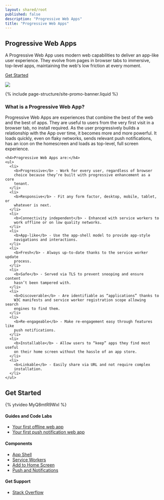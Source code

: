 ```yaml
---
layout: shared/root
published: false
description: "Progressive Web Apps"
title: "Progressive Web Apps"
---
```


<div class="wf-landing-section">
  <div class="page-content mdl-grid">
    <div class="mdl-cell mdl-cell--8-col mdl-cell--5-col-tablet">
      <h2>Progressive Web Apps</h2>
      <p>
        <!--
        A Progressive Web App provides a low friction, app-like user experience
        built using modern web capabilities.-->
        A Progressive Web App uses modern web capabilities to deliver an 
        app-like user experience. They evolve from pages in 
        browser tabs to immersive, top-level apps, maintaining the web's low 
        friction at every moment.
      </p>
      <p>
        <a href="#getstarted" class="mdl-button mdl-js-button mdl-button--raised mdl-button--colored">
          Get Started
        </a>
      </p>
    </div>
    <div class="mdl-cell mdl-cell--4-col mdl-cell--3-col-tablet mdl-cell--hide-phone">
      <img src="/web/imgs/pwa-voice-memos_framed.png">
    </div>
  </div>
</div>

{% include page-structure/site-promo-banner.liquid %}


<div class="wf-landing-section wf-secondaryheading">
  <div class="page-content">
    <h3>What is a Progressive Web App?</h3>
    <p>
      Progressive Web Apps are experiences that combine the best of the web and 
      the best of apps. They are useful to users from the very first visit in 
      a browser tab, no install required. As the user progressively builds a 
      relationship with the App over time, it becomes more and more powerful. 
      It loads quickly, even on flaky networks, sends relevant push 
      notifications, has an icon on the homescreen and loads as top-level, 
      full screen experience.
    </p>

    <h4>Progressive Web Apps are:</h4>
    <ul>
      <li>
        <b>Progressive</b> - Work for every user, regardless of browser 
        choice because they’re built with progressive enhancement as a core 
        tenant.
      </li>
      <li>
        <b>Responsive</b> - Fit any form factor, desktop, mobile, tablet, or 
        whatever is next.
      </li>
      <li>
        <b>Connectivity independent</b> - Enhanced with service workers to 
        work offline or on low quality networks.
      </li>
      <li>
        <b>App-like</b> - Use the app-shell model to provide app-style 
        navigations and interactions.
      </li>
      <li>
        <b>Fresh</b> - Always up-to-date thanks to the service worker update 
        process.
      </li>
      <li>
        <b>Safe</b> - Served via TLS to prevent snooping and ensure content 
        hasn’t been tampered with.
      </li>
      <li>
        <b>Discoverable</b> - Are identifiable as “applications” thanks to 
        W3C manifests and service worker registration scope allowing search 
        engines to find them.
      </li>
      <li>
        <b>Re-engageable</b> - Make re-engagement easy through features like 
        push notifications.
      </li>
      <li>
        <b>Installable</b> - Allow users to “keep” apps they find most useful 
        on their home screen without the hassle of an app store.
      </li>
      <li>
        <b>Linkable</b> - Easily share via URL and not require complex 
        installation.
      </li>
    </ul>
  </div>
</div>

<div id="getstarted" class="wf-landing-section wf-pwa-gs">
  <div class="page-content mdl-grid">
    <h2 class="mdl-cell mdl-cell--12-col">
      Get Started
    </h2>
    <div class="mdl-cell mdl-cell--6-col mdl-cell--8-col-tablet">
      {% ytvideo MyQ8mtR9WxI %}
    </div>
    <div class="mdl-cell mdl-cell--6-col mdl-cell--8-col-tablet">
      <h4>Guides and Code Labs</h4>
      <ul>
        <li><a href="/web/fundamentals/getting-started/your-first-offline-web-app/">Your first offline web app</a></li>
        <li><a href="/web/fundamentals/getting-started/push-notifications/">Your first push notification web app</a></li>
      </ul>
      <h4>Components</h4>
      <ul>
        <li><a href="/web/updates/2015/11/app-shell">App Shell</a></li>
        <li><a href="https://slightlyoff.github.io/ServiceWorker/spec/service_worker/">Service Workers</a></li>
        <li><a href="/web/fundamentals/engage-and-retain/simplified-app-installs/">Add to Home Screen</a></li>
        <li><a href="/web/fundamentals/engage-and-retain/push-notifications/">Push and Notifications</a></li>
      </ul>
      <h4>Get Support</h4>
      <ul>
        <li><a href="http://stackoverflow.com/questions/tagged/progressive-web-apps">Stack Overflow</a></li>
      </ul>
    </div>
  </div>
</div>


<div hidden class="wf-landing-section">
  <div class="page-content mdl-grid">
    <h2 class="mdl-cell mdl-cell--12-col">
      Progressive Web Apps in Action
    </h2>
    <div class="mdl-cell mdl-cell--6-col mdl-cell--4-col-tablet">
      app 1
    </div>
    <div class="mdl-cell mdl-cell--6-col mdl-cell--4-col-tablet">
      app 2
    </div>
  </div>
</div>

